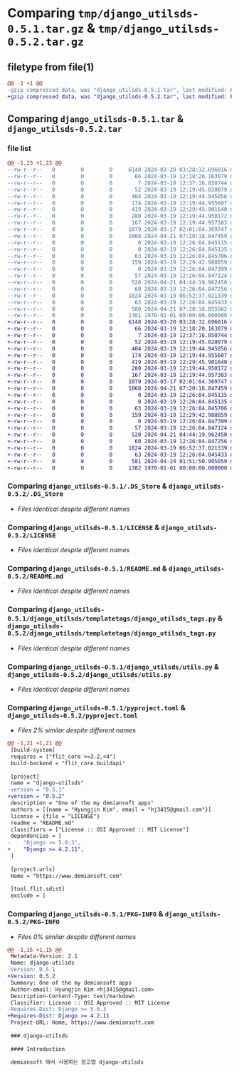 # Comparing `tmp/django_utilsds-0.5.1.tar.gz` & `tmp/django_utilsds-0.5.2.tar.gz`

## filetype from file(1)

```diff
@@ -1 +1 @@
-gzip compressed data, was "django_utilsds-0.5.1.tar", last modified: Fri Jan  1 00:00:00 2016, max compression
+gzip compressed data, was "django_utilsds-0.5.2.tar", last modified: Fri Jan  1 00:00:00 2016, max compression
```

## Comparing `django_utilsds-0.5.1.tar` & `django_utilsds-0.5.2.tar`

### file list

```diff
@@ -1,23 +1,23 @@
--rw-r--r--   0        0        0     6148 2024-03-20 03:28:32.696016 django_utilsds-0.5.1/.DS_Store
--rw-r--r--   0        0        0       66 2024-03-19 12:18:20.163079 django_utilsds-0.5.1/.gitattributes
--rw-r--r--   0        0        0        7 2024-03-19 12:37:16.850744 django_utilsds-0.5.1/.gitignore
--rw-r--r--   0        0        0       52 2024-03-19 12:19:45.020079 django_utilsds-0.5.1/.idea/.gitignore
--rw-r--r--   0        0        0      404 2024-03-19 12:19:44.945056 django_utilsds-0.5.1/.idea/django-utilsds.iml
--rw-r--r--   0        0        0      174 2024-03-19 12:19:44.955607 django_utilsds-0.5.1/.idea/inspectionProfiles/profiles_settings.xml
--rw-r--r--   0        0        0      419 2024-03-19 12:29:45.901640 django_utilsds-0.5.1/.idea/misc.xml
--rw-r--r--   0        0        0      280 2024-03-19 12:19:44.950172 django_utilsds-0.5.1/.idea/modules.xml
--rw-r--r--   0        0        0      167 2024-03-19 12:19:44.957383 django_utilsds-0.5.1/.idea/vcs.xml
--rw-r--r--   0        0        0     1079 2024-03-17 02:01:04.369747 django_utilsds-0.5.1/LICENSE
--rw-r--r--   0        0        0     1068 2024-04-21 07:20:18.847459 django_utilsds-0.5.1/README.md
--rw-r--r--   0        0        0        0 2024-03-19 12:26:04.845135 django_utilsds-0.5.1/__init__.py
--rw-r--r--   0        0        0        0 2024-03-19 12:26:04.845135 django_utilsds-0.5.1/django_utilsds/__init__.py
--rw-r--r--   0        0        0       63 2024-03-19 12:26:04.845706 django_utilsds-0.5.1/django_utilsds/admin.py
--rw-r--r--   0        0        0      159 2024-03-19 12:29:42.988859 django_utilsds-0.5.1/django_utilsds/apps.py
--rw-r--r--   0        0        0        0 2024-03-19 12:26:04.847399 django_utilsds-0.5.1/django_utilsds/migrations/__init__.py
--rw-r--r--   0        0        0       57 2024-03-19 12:26:04.847124 django_utilsds-0.5.1/django_utilsds/models.py
--rw-r--r--   0        0        0      520 2024-04-21 04:44:19.962450 django_utilsds-0.5.1/django_utilsds/templatetags/django_utilsds_tags.py
--rw-r--r--   0        0        0       60 2024-03-19 12:26:04.847256 django_utilsds-0.5.1/django_utilsds/tests.py
--rw-r--r--   0        0        0     1824 2024-03-19 06:52:37.021339 django_utilsds-0.5.1/django_utilsds/utils.py
--rw-r--r--   0        0        0       63 2024-03-19 12:26:04.845433 django_utilsds-0.5.1/django_utilsds/views.py
--rw-r--r--   0        0        0      580 2024-04-21 07:20:18.855562 django_utilsds-0.5.1/pyproject.toml
--rw-r--r--   0        0        0     1381 1970-01-01 00:00:00.000000 django_utilsds-0.5.1/PKG-INFO
+-rw-r--r--   0        0        0     6148 2024-03-20 03:28:32.696016 django_utilsds-0.5.2/.DS_Store
+-rw-r--r--   0        0        0       66 2024-03-19 12:18:20.163079 django_utilsds-0.5.2/.gitattributes
+-rw-r--r--   0        0        0        7 2024-03-19 12:37:16.850744 django_utilsds-0.5.2/.gitignore
+-rw-r--r--   0        0        0       52 2024-03-19 12:19:45.020079 django_utilsds-0.5.2/.idea/.gitignore
+-rw-r--r--   0        0        0      404 2024-03-19 12:19:44.945056 django_utilsds-0.5.2/.idea/django-utilsds.iml
+-rw-r--r--   0        0        0      174 2024-03-19 12:19:44.955607 django_utilsds-0.5.2/.idea/inspectionProfiles/profiles_settings.xml
+-rw-r--r--   0        0        0      419 2024-03-19 12:29:45.901640 django_utilsds-0.5.2/.idea/misc.xml
+-rw-r--r--   0        0        0      280 2024-03-19 12:19:44.950172 django_utilsds-0.5.2/.idea/modules.xml
+-rw-r--r--   0        0        0      167 2024-03-19 12:19:44.957383 django_utilsds-0.5.2/.idea/vcs.xml
+-rw-r--r--   0        0        0     1079 2024-03-17 02:01:04.369747 django_utilsds-0.5.2/LICENSE
+-rw-r--r--   0        0        0     1068 2024-04-21 07:20:18.847459 django_utilsds-0.5.2/README.md
+-rw-r--r--   0        0        0        0 2024-03-19 12:26:04.845135 django_utilsds-0.5.2/__init__.py
+-rw-r--r--   0        0        0        0 2024-03-19 12:26:04.845135 django_utilsds-0.5.2/django_utilsds/__init__.py
+-rw-r--r--   0        0        0       63 2024-03-19 12:26:04.845706 django_utilsds-0.5.2/django_utilsds/admin.py
+-rw-r--r--   0        0        0      159 2024-03-19 12:29:42.988859 django_utilsds-0.5.2/django_utilsds/apps.py
+-rw-r--r--   0        0        0        0 2024-03-19 12:26:04.847399 django_utilsds-0.5.2/django_utilsds/migrations/__init__.py
+-rw-r--r--   0        0        0       57 2024-03-19 12:26:04.847124 django_utilsds-0.5.2/django_utilsds/models.py
+-rw-r--r--   0        0        0      520 2024-04-21 04:44:19.962450 django_utilsds-0.5.2/django_utilsds/templatetags/django_utilsds_tags.py
+-rw-r--r--   0        0        0       60 2024-03-19 12:26:04.847256 django_utilsds-0.5.2/django_utilsds/tests.py
+-rw-r--r--   0        0        0     1824 2024-03-19 06:52:37.021339 django_utilsds-0.5.2/django_utilsds/utils.py
+-rw-r--r--   0        0        0       63 2024-03-19 12:26:04.845433 django_utilsds-0.5.2/django_utilsds/views.py
+-rw-r--r--   0        0        0      581 2024-04-24 01:51:50.905059 django_utilsds-0.5.2/pyproject.toml
+-rw-r--r--   0        0        0     1382 1970-01-01 00:00:00.000000 django_utilsds-0.5.2/PKG-INFO
```

### Comparing `django_utilsds-0.5.1/.DS_Store` & `django_utilsds-0.5.2/.DS_Store`

 * *Files identical despite different names*

### Comparing `django_utilsds-0.5.1/LICENSE` & `django_utilsds-0.5.2/LICENSE`

 * *Files identical despite different names*

### Comparing `django_utilsds-0.5.1/README.md` & `django_utilsds-0.5.2/README.md`

 * *Files identical despite different names*

### Comparing `django_utilsds-0.5.1/django_utilsds/templatetags/django_utilsds_tags.py` & `django_utilsds-0.5.2/django_utilsds/templatetags/django_utilsds_tags.py`

 * *Files identical despite different names*

### Comparing `django_utilsds-0.5.1/django_utilsds/utils.py` & `django_utilsds-0.5.2/django_utilsds/utils.py`

 * *Files identical despite different names*

### Comparing `django_utilsds-0.5.1/pyproject.toml` & `django_utilsds-0.5.2/pyproject.toml`

 * *Files 2% similar despite different names*

```diff
@@ -1,21 +1,21 @@
 [build-system]
 requires = ["flit_core >=3.2,<4"]
 build-backend = "flit_core.buildapi"
 
 [project]
 name = "django-utilsds"
-version = "0.5.1"
+version = "0.5.2"
 description = "One of the my demiansoft apps"
 authors = [{name = "Hyungjin Kim", email = "hj3415@gmail.com"}]
 license = {file = "LICENSE"}
 readme = "README.md"
 classifiers = ["License :: OSI Approved :: MIT License"]
 dependencies = [
-    "Django >= 5.0.3",
+    "Django >= 4.2.11",
 ]
 
 [project.urls]
 Home = "https://www.demiansoft.com"
 
 [tool.flit.sdist]
 exclude = [
```

### Comparing `django_utilsds-0.5.1/PKG-INFO` & `django_utilsds-0.5.2/PKG-INFO`

 * *Files 0% similar despite different names*

```diff
@@ -1,15 +1,15 @@
 Metadata-Version: 2.1
 Name: django-utilsds
-Version: 0.5.1
+Version: 0.5.2
 Summary: One of the my demiansoft apps
 Author-email: Hyungjin Kim <hj3415@gmail.com>
 Description-Content-Type: text/markdown
 Classifier: License :: OSI Approved :: MIT License
-Requires-Dist: Django >= 5.0.3
+Requires-Dist: Django >= 4.2.11
 Project-URL: Home, https://www.demiansoft.com
 
 ### django-utilsds
 
 #### Introduction
 
 demiansoft 에서 사용하는 장고앱 django-utilsds
```

